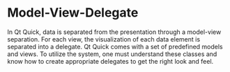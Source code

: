 # Model-View-Delegate

In Qt Quick, data is separated from the presentation through a model-view separation. For each view, the visualization of each data element is separated into a delegate. Qt Quick comes with a set of predefined models and views. To utilize the system, one must understand these classes and know how to create appropriate delegates to get the right look and feel.

